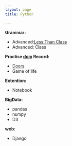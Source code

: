 ```yaml
---
layout: page
title: Python

---
```


**Grammar:**

* Advanced:[Less Than Class](/python/advanced1)
* Advanced: Class

**Practise [dojo](http://cyber-dojo.org/) Record:**

* [Doors](/python/dojo/doors)
* Game of life

**Extention:**

* Notebook

**BigData:** 

* pandas
* numpy
* D3

**web:**

* Django
